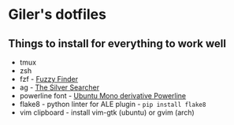 # Giler's dotfiles

## Things to install for everything to work well

* tmux
* zsh
* fzf   - [Fuzzy Finder](https://github.com/junegunn/fzf)
* ag    - [The Silver Searcher](https://github.com/ggreer/the_silver_searcher)
* powerline font - [Ubuntu Mono derivative Powerline](https://aur.archlinux.org/packages/ttf-ubuntu-mono-derivative-powerline-git/)
* flake8 - python linter for ALE plugin - `pip install flake8`
* vim clipboard - install vim-gtk (ubuntu) or gvim (arch)
